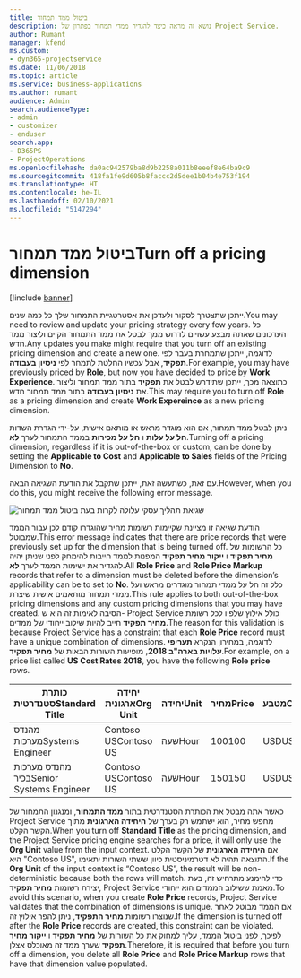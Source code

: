 ```yaml
---
title: ביטול ממד תמחור
description: נושא זה מראה כיצד להגדיר ממדי תמחור בפתרון של Project Service.
author: Rumant
manager: kfend
ms.custom:
- dyn365-projectservice
ms.date: 11/06/2018
ms.topic: article
ms.service: business-applications
ms.author: rumant
audience: Admin
search.audienceType:
- admin
- customizer
- enduser
search.app:
- D365PS
- ProjectOperations
ms.openlocfilehash: da0ac942579ba8d9b2258a011b8eeef8e64ba9c9
ms.sourcegitcommit: 418fa1fe9d605b8faccc2d5dee1b04b4e753f194
ms.translationtype: HT
ms.contentlocale: he-IL
ms.lasthandoff: 02/10/2021
ms.locfileid: "5147294"
---
```

# <a name="turn-off-a-pricing-dimension"></a><span data-ttu-id="65dd6-103">ביטול ממד תמחור</span><span class="sxs-lookup"><span data-stu-id="65dd6-103">Turn off a pricing dimension</span></span>

[!include [banner](../includes/psa-now-project-operations.md)]

<span data-ttu-id="65dd6-104">ייתכן שתצטרך לסקור ולעדכן את אסטרטגיית התמחור שלך כל כמה שנים.</span><span class="sxs-lookup"><span data-stu-id="65dd6-104">You may need to review and update your pricing strategy every few years.</span></span> <span data-ttu-id="65dd6-105">כל העדכונים שאתה מבצע עשויים לדרוש ממך לבטל את ממד התמחור הקיים וליצור ממד חדש.</span><span class="sxs-lookup"><span data-stu-id="65dd6-105">Any updates you make might require that you turn off an existing pricing dimension and create a new one.</span></span> <span data-ttu-id="65dd6-106">לדוגמה, ייתכן שתמחרת בעבר לפי **תפקיד**, אבל עכשיו החלטת לתמחר לפי **ניסיון בעבודה**.</span><span class="sxs-lookup"><span data-stu-id="65dd6-106">For example, you may have previously priced by **Role**, but now you have decided to price by **Work Experience**.</span></span> <span data-ttu-id="65dd6-107">כתוצאה מכך, ייתכן שתידרש לבטל את **תפקיד** בתור ממד תמחור וליצור את **ניסיון בעבודה** בתור ממד תמחור חדש.</span><span class="sxs-lookup"><span data-stu-id="65dd6-107">This may require you to turn off **Role** as a pricing dimension and create **Work Expereince** as a new pricing dimension.</span></span> 

<span data-ttu-id="65dd6-108">ניתן לבטל ממד תמחור, אם הוא מוגדר מראש או מותאם אישית, על-ידי הגדרת השדות **חל על עלות** ו **חל על מכירות** בממד התמחור לערך **לא**.</span><span class="sxs-lookup"><span data-stu-id="65dd6-108">Turning off a pricing dimension, regardless if it is out-of-the-box or custom, can be done by setting the **Applicable to Cost** and **Applicable to Sales** fields of the Pricing Dimension to **No**.</span></span>

<span data-ttu-id="65dd6-109">עם זאת, כשתעשה זאת, ייתכן שתקבל את הודעת השגיאה הבאה.</span><span class="sxs-lookup"><span data-stu-id="65dd6-109">However, when you do this, you might receive the following error message.</span></span>

![שגיאת תהליך עסקי עלולה לקרות בעת ביטול ממד תמחור](media/Business-Process-Error.png)


<span data-ttu-id="65dd6-111">הודעת שגיאה זו מציינת שקיימות רשומות מחיר שהוגדרו קודם לכן עבור הממד שמבוטל.</span><span class="sxs-lookup"><span data-stu-id="65dd6-111">This error message indicates that there are price records that were previously set up for the dimension that is being turned off.</span></span> <span data-ttu-id="65dd6-112">כל הרשומות של **מחיר תפקיד** ו **ייקור מחיר תפקיד** המפנות לממד חייבות להימחק לפני שניתן יהיה להגדיר את ישימות הממד לערך **לא**.</span><span class="sxs-lookup"><span data-stu-id="65dd6-112">All **Role Price** and **Role Price Markup** records that refer to a dimension must be deleted before the dimension’s applicability can be to set to **No**.</span></span> <span data-ttu-id="65dd6-113">כלל זה חל על ממדי תמחור מוגדרים מראש ועל ממדי תמחור מותאמים אישית שיצרת.</span><span class="sxs-lookup"><span data-stu-id="65dd6-113">This rule applies to both out-of-the-box pricing dimensions and any custom pricing dimensions that you may have created.</span></span> <span data-ttu-id="65dd6-114">הסיבה לאימות זה היא ש- Project Service כולל אילוץ שלפיו לכל רשומת **מחיר תפקיד** חייב להיות שילוב ייחודי של ממדים.</span><span class="sxs-lookup"><span data-stu-id="65dd6-114">The reason for this validation is because Project Service has a constraint that each **Role Price** record must have a unique combination of dimensions.</span></span> <span data-ttu-id="65dd6-115">לדוגמה, במחירון הנקרא **תעריפי עלויות בארה"ב 2018**, מופיעות השורות הבאות של **מחיר תפקיד**.</span><span class="sxs-lookup"><span data-stu-id="65dd6-115">For example, on a price list called **US Cost Rates 2018**, you have the following **Role price** rows.</span></span> 

| <span data-ttu-id="65dd6-116">כותרת סטנדרטית</span><span class="sxs-lookup"><span data-stu-id="65dd6-116">Standard Title</span></span>         | <span data-ttu-id="65dd6-117">יחידה ארגונית</span><span class="sxs-lookup"><span data-stu-id="65dd6-117">Org Unit</span></span>    |<span data-ttu-id="65dd6-118">יחידה</span><span class="sxs-lookup"><span data-stu-id="65dd6-118">Unit</span></span>   |<span data-ttu-id="65dd6-119">מחיר</span><span class="sxs-lookup"><span data-stu-id="65dd6-119">Price</span></span>  |<span data-ttu-id="65dd6-120">מטבע</span><span class="sxs-lookup"><span data-stu-id="65dd6-120">Currency</span></span>  |
| -----------------------|-------------|-------|-------|----------|
| <span data-ttu-id="65dd6-121">מהנדס מערכות</span><span class="sxs-lookup"><span data-stu-id="65dd6-121">Systems Engineer</span></span>|<span data-ttu-id="65dd6-122">Contoso US</span><span class="sxs-lookup"><span data-stu-id="65dd6-122">Contoso US</span></span>|<span data-ttu-id="65dd6-123">שעה</span><span class="sxs-lookup"><span data-stu-id="65dd6-123">Hour</span></span>| <span data-ttu-id="65dd6-124">100</span><span class="sxs-lookup"><span data-stu-id="65dd6-124">100</span></span>|<span data-ttu-id="65dd6-125">USD</span><span class="sxs-lookup"><span data-stu-id="65dd6-125">USD</span></span>|
| <span data-ttu-id="65dd6-126">מהנדס מערכות בכיר</span><span class="sxs-lookup"><span data-stu-id="65dd6-126">Senior Systems Engineer</span></span>|<span data-ttu-id="65dd6-127">Contoso US</span><span class="sxs-lookup"><span data-stu-id="65dd6-127">Contoso US</span></span>|<span data-ttu-id="65dd6-128">שעה</span><span class="sxs-lookup"><span data-stu-id="65dd6-128">Hour</span></span>| <span data-ttu-id="65dd6-129">150</span><span class="sxs-lookup"><span data-stu-id="65dd6-129">150</span></span>| <span data-ttu-id="65dd6-130">USD</span><span class="sxs-lookup"><span data-stu-id="65dd6-130">USD</span></span>|


<span data-ttu-id="65dd6-131">כאשר אתה מבטל את הכותרת הסטנדרטית בתור **ממד התמחור**, ומנגנון התמחור של Project Service מחפש מחיר, הוא ישתמש רק בערך של **היחידה הארגונית** מתוך הקשר הקלט.</span><span class="sxs-lookup"><span data-stu-id="65dd6-131">When you turn off **Standard Title** as the pricing dimension, and the Project Service pricing engine searches for a price, it will only use the **Org Unit** value from the input context.</span></span> <span data-ttu-id="65dd6-132">אם **היחידה הארגונית** של הקשר הקלט היא "Contoso US", התוצאה תהיה לא דטרמיניסטית כיוון ששתי השורות יתאימו.</span><span class="sxs-lookup"><span data-stu-id="65dd6-132">If the **Org Unit** of the input context is “Contoso US”, the result will be non-deterministic because both the rows will match.</span></span> <span data-ttu-id="65dd6-133">כדי להימנע מתרחיש זה, בעת יצירת רשומות **מחיר תפקיד**, Project Service מאמת ששילוב הממדים הוא ייחודי.</span><span class="sxs-lookup"><span data-stu-id="65dd6-133">To avoid this scenario, when you create **Role Price** records, Project Service validates that the combination of dimensions is unique.</span></span> <span data-ttu-id="65dd6-134">אם הממד מבוטל לאחר שנוצרו רשומות **מחיר התפקיד**, ניתן להפר אילוץ זה.</span><span class="sxs-lookup"><span data-stu-id="65dd6-134">If the dimension is turned off after the **Role Price** records are created, this constraint can be violated.</span></span> <span data-ttu-id="65dd6-135">לפיכך, לפני ביטול הממד, עליך למחוק את כל השורות של **מחיר תפקיד** ו **ייקור מחיר תפקיד** שערך ממד זה מאוכלס אצלן.</span><span class="sxs-lookup"><span data-stu-id="65dd6-135">Therefore, it is required that before you turn off a dimension, you delete all **Role Price** and **Role Price Markup** rows that have that dimension value populated.</span></span>

